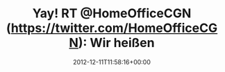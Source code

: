 ---
retweeted: false
source: <a href="http://termtter.org/" rel="nofollow">Termtter</a>
entities:
  hashtags: []
  symbols: []
  user_mentions:
  - name: Home Office Cologne
    screen_name: HomeOfficeCGN
    indices:
    - '8'
    - '22'
    id_str: '915642529'
    id: '915642529'
  - name: Bascht
    screen_name: bascht
    indices:
    - '35'
    - '42'
    id_str: '10683982'
    id: '10683982'
  urls: []
display_text_range:
- '0'
- '139'
favorite_count: '0'
id_str: '278468741212286976'
truncated: false
retweet_count: '0'
id: '278468741212286976'
created_at: Tue Dec 11 11:58:16 +0000 2012
favorited: false
full_text: 'Yay! RT [@HomeOfficeCGN](https://twitter.com/HomeOfficeCGN): Wir heißen
  [@bascht](https://twitter.com/bascht) herzlich im Home Office willkommen. Schön,
  dass du da bist und lass dir den Kaffee schmecken ;-)'
lang: de
tags:
- pesos/twitter
date: '2012-12-11T11:58:16+00:00'
src: https://twitter.com/bascht/status/278468741212286976
original_url: https://twitter.com/bascht/status/278468741212286976
type: twitter_tweet
text: 'Yay! RT [@HomeOfficeCGN](https://twitter.com/HomeOfficeCGN): Wir heißen [@bascht](https://twitter.com/bascht)
  herzlich im Home Office willkommen. Schön, dass du da bist und lass dir den Kaffee
  schmecken ;-)'
title: 'Yay! RT @HomeOfficeCGN (https://twitter.com/HomeOfficeCGN): Wir heißen '

---